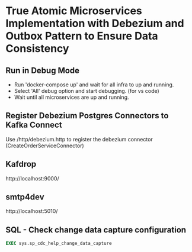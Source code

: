 # True Atomic Microservices Implementation with Debezium and Outbox Pattern to Ensure Data Consistency

## Run in Debug Mode

* Run 'docker-compose up' and wait for all infra to up and running.
* Select 'All' debug option and start debugging. (for vs code)
* Wait until all microservices are up and running.

## Register Debezium Postgres Connectors to Kafka Connect
Use /http/debezium.http to register the debezium connector (CreateOrderServiceConnector)

## Kafdrop
http://localhost:9000/


## smtp4dev
http://localhost:5010/

## SQL - Check change data capture configuration

```sql
EXEC sys.sp_cdc_help_change_data_capture
```
